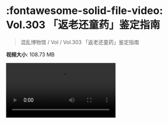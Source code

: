 # :fontawesome-solid-file-video: Vol.303 「返老还童药」鉴定指南

> 混乱博物馆 / Vol / Vol.303 「返老还童药」鉴定指南

**视频大小**: 108.73 MB

<div class="video"><video src="https://file.hsyhx.top/archive/303.mp4" controls preload>🤔 您的浏览器不支持 video 标签</video></div>